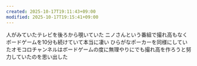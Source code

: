 ```yaml
---
created: 2025-10-17T19:11:43+09:00
modified: 2025-10-17T19:15:41+09:00
---
```


人がみていたテレビを後ろから覗いていた
ニノさんという番組で撮れ高もなくボードゲームを10分も続けていて本当に凄い
ひらがなポーカーを同様にしていたオモコロチャンネルはボードゲームの度に無理やりにでも撮れ高を作ろうと努力していたのを思い出した
